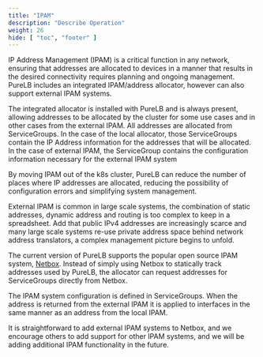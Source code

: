 ```yaml
---
title: "IPAM"
description: "Describe Operation"
weight: 26
hide: [ "toc", "footer" ]
---
```


IP Address Management (IPAM) is a critical function in any network, ensuring that addresses are allocated to devices in a manner that results in the desired connectivity requires planning and ongoing management.  PureLB includes an integrated IPAM/address allocator, however can also support external IPAM systems.

The integrated allocator is installed with PureLB and is always present, allowing addresses to be allocated by the cluster for some use cases and in other cases from the external IPAM.  All addresses are allocated from ServiceGroups. In the case of the local allocator, those ServiceGroups contain the IP Address information for the addresses that will be allocated.  In the case of external IPAM, the ServiceGroup contains the configuration information necessary for the external IPAM system

By moving IPAM out of the k8s cluster, PureLB can reduce the number of places where IP addresses are allocated, reducing the possibility of configuration errors and simplifying system management.

External IPAM is common in large scale systems, the combination of static addresses, dynamic address and routing is too complex to keep in a spreadsheet.  Add that public IPv4 addresses are increasingly scarce and many large scale systems re-use private address space behind network address translators, a complex management picture begins to unfold. 

The current version of PureLB supports the popular open source IPAM system, [Netbox](https://github.com/netbox-community/netbox).  Instead of simply using Netbox to statically track addresses used by PureLB, the allocator can request addresses for ServiceGroups directly from Netbox. 

The IPAM system configuration is defined in ServiceGroups.  When the address is returned from the external IPAM it is applied to interfaces in the same manner as an address from the local IPAM.

It is straightforward to add external IPAM systems to Netbox, and we encourage others to add support for other IPAM systems, and we will be adding additional IPAM functionality in the future.
